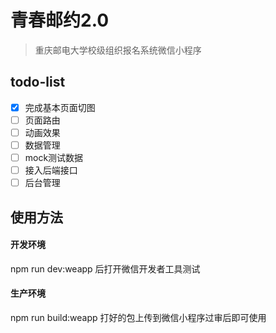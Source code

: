 # 青春邮约2.0

> 重庆邮电大学校级组织报名系统微信小程序

## todo-list

- [x] 完成基本页面切图
- [ ] 页面路由
- [ ] 动画效果
- [ ] 数据管理
- [ ] mock测试数据
- [ ] 接入后端接口
- [ ] 后台管理

## 使用方法

#### 开发环境
npm run dev:weapp 后打开微信开发者工具测试
#### 生产环境
npm run build:weapp
打好的包上传到微信小程序过审后即可使用


